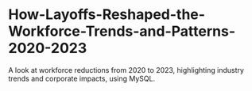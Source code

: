 # How-Layoffs-Reshaped-the-Workforce-Trends-and-Patterns-2020-2023
A look at workforce reductions from 2020 to 2023, highlighting industry trends and corporate impacts, using MySQL.
